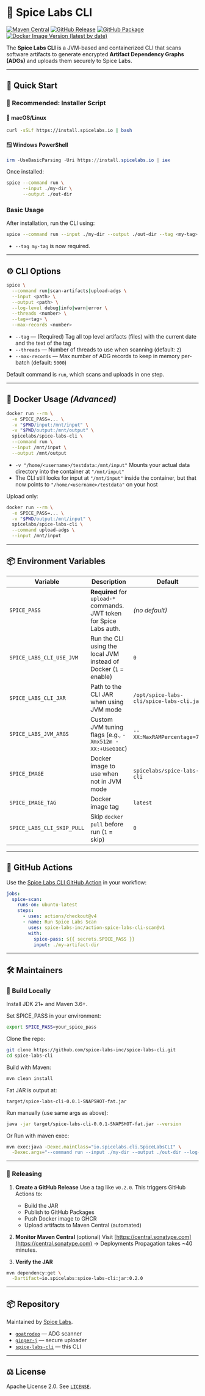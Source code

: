 # 🔩 Spice Labs CLI

[![Maven Central](https://img.shields.io/maven-central/v/io.spicelabs/spice-labs-cli?label=Maven%20Central)](https://central.sonatype.com/artifact/io.spicelabs/spice-labs-cli)
[![GitHub Release](https://img.shields.io/github/v/release/spice-labs-inc/spice-labs-cli?label=GitHub%20Release)](https://github.com/spice-labs-inc/spice-labs-cli/releases)
[![GitHub Package](https://img.shields.io/badge/GitHub-Packages-blue?logo=github)](https://github.com/spice-labs-inc/spice-labs-cli/packages/)
[![Docker Image Version (latest by date)](https://img.shields.io/docker/v/spicelabs/spice-labs-cli?sort=date&label=Docker%20Hub)](https://hub.docker.com/r/spicelabs/spice-labs-cli)

The **Spice Labs CLI** is a JVM-based and containerized CLI that scans software artifacts to generate encrypted **Artifact Dependency Graphs (ADGs)** and uploads them securely to Spice Labs.

---

## 🚀 Quick Start

### 🧪 Recommended: Installer Script

#### 🐧 macOS/Linux

```bash
curl -sSLf https://install.spicelabs.io | bash
```

#### 🪟 Windows PowerShell

```powershell
irm -UseBasicParsing -Uri https://install.spicelabs.io | iex
```

Once installed:

```bash
spice --command run \
      --input ./my-dir \
      --output ./out-dir
```

### Basic Usage

After installation, run the CLI using:
``` bash
spice --command run --input ./my-dir --output ./out-dir --tag <my-tag>
```
- `--tag my-tag` is now required.

---

## ⚙️ CLI Options

```bash
spice \
  --command run|scan-artifacts|upload-adgs \
  --input <path> \
  --output <path> \
  --log-level debug|info|warn|error \
  --threads <number> \
  --tag=<tag> \
  --max-records <number>
```
- `--tag` — (Required) Tag all top level artifacts (files) with the current date and the text of the tag
- `--threads` — Number of threads to use when scanning (default: `2`)
- `--max-records` — Max number of ADG records to keep in memory per-batch (default: `5000`)

Default command is `run`, which scans and uploads in one step.


---

## 🐳 Docker Usage _(Advanced)_

```bash
docker run --rm \
  -e SPICE_PASS=... \
  -v "$PWD/input:/mnt/input" \
  -v "$PWD/output:/mnt/output" \
  spicelabs/spice-labs-cli \
  --command run \
  --input /mnt/input \
  --output /mnt/output
```
- `-v "/home/<username>/testdata:/mnt/input"` Mounts your actual data directory into the container at `"/mnt/input"`
- The CLI still looks for input at `"/mnt/input"` inside the container, but that now points to `"/home/<username>/testdata"` on your host

Upload only:

```bash
docker run --rm \
  -e SPICE_PASS=... \
  -v "$PWD/output:/mnt/input" \
  spicelabs/spice-labs-cli \
  --command upload-adgs \
  --input /mnt/input
```

---

## 📦 Environment Variables

| Variable                   | Description                                                          | Default                                  |
| -------------------------- | -------------------------------------------------------------------- | ---------------------------------------- |
| `SPICE_PASS`               | **Required** for `upload-*` commands. JWT token for Spice Labs auth. | _(no default)_                           |
| `SPICE_LABS_CLI_USE_JVM`   | Run the CLI using the local JVM instead of Docker (`1` = enable)     | `0`                                      |
| `SPICE_LABS_CLI_JAR`       | Path to the CLI JAR when using JVM mode                              | `/opt/spice-labs-cli/spice-labs-cli.jar` |
| `SPICE_LABS_JVM_ARGS`      | Custom JVM tuning flags (e.g., `-Xmx512m -XX:+UseG1GC`)              | `--XX:MaxRAMPercentage=75`               |
| `SPICE_IMAGE`              | Docker image to use when not in JVM mode                             | `spicelabs/spice-labs-cli`               |
| `SPICE_IMAGE_TAG`          | Docker image tag                                                     | `latest`                                 |
| `SPICE_LABS_CLI_SKIP_PULL` | Skip `docker pull` before run (`1` = skip)                           | `0`                                      |

---

## 🧩 GitHub Actions

Use the [Spice Labs CLI GitHub Action](https://github.com/spice-labs-inc/action-spice-labs-cli-scan) in your workflow:

```yaml
jobs:
  spice-scan:
    runs-on: ubuntu-latest
    steps:
      - uses: actions/checkout@v4
      - name: Run Spice Labs Scan
        uses: spice-labs-inc/action-spice-labs-cli-scan@v1
        with:
          spice-pass: ${{ secrets.SPICE_PASS }}
          input: ./my-artifact-dir
```

---

## 🛠️ Maintainers

### 🔨 Build Locally

Install JDK 21+ and Maven 3.6+.

Set SPICE_PASS in your environment:

```bash
export SPICE_PASS=your_spice_pass
```

Clone the repo:

```bash
git clone https://github.com/spice-labs-inc/spice-labs-cli.git
cd spice-labs-cli
```

Build with Maven:

```bash
mvn clean install
```

Fat JAR is output at:

```
target/spice-labs-cli-0.0.1-SNAPSHOT-fat.jar
```

Run manually (use same args as above):

```bash
java -jar target/spice-labs-cli-0.0.1-SNAPSHOT-fat.jar --version
```

Or Run with maven exec:

```bash
mvn exec:java -Dexec.mainClass="io.spicelabs.cli.SpiceLabsCLI" \
  -Dexec.args="--command run --input ./my-dir --output ./out-dir --log-level info"
```

---

### 🚀 Releasing

1. **Create a GitHub Release**
   Use a tag like `v0.2.0`. This triggers GitHub Actions to:

   - Build the JAR
   - Publish to GitHub Packages
   - Push Docker image to GHCR
   - Upload artifacts to Maven Central (automated)

2. **Monitor Maven Central** (optional)
   Visit [https://central.sonatype.com](https://central.sonatype.com) → Deployments
   Propagation takes ~40 minutes.

3. **Verify the JAR**

```bash
mvn dependency:get \
  -Dartifact=io.spicelabs:spice-labs-cli:jar:0.2.0
```

---

## 📦 Repository

Maintained by [Spice Labs](https://github.com/spice-labs-inc).

- [`goatrodeo`](https://github.com/spice-labs-inc/goatrodeo) — ADG scanner
- [`ginger-j`](https://github.com/spice-labs-inc/ginger-j) — secure uploader
- [`spice-labs-cli`](https://github.com/spice-labs-inc/spice-labs-cli) — this CLI

---

## ⚖️ License

Apache License 2.0. See [`LICENSE`](LICENSE).
